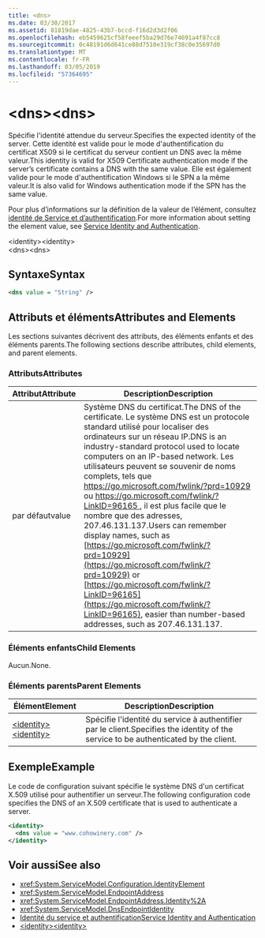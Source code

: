 ```yaml
---
title: <dns>
ms.date: 03/30/2017
ms.assetid: 81819dae-4825-43b7-bccd-f16d2d3d2f06
ms.openlocfilehash: eb5459625cf58feeef5ba29d76e74691a4f87cc8
ms.sourcegitcommit: 0c48191d6d641ce88d7510e319cf38c0e35697d0
ms.translationtype: MT
ms.contentlocale: fr-FR
ms.lasthandoff: 03/05/2019
ms.locfileid: "57364695"
---
```

# <a name="dns"></a><span data-ttu-id="cbc3f-101">\<dns></span><span class="sxs-lookup"><span data-stu-id="cbc3f-101">\<dns></span></span>
<span data-ttu-id="cbc3f-102">Spécifie l'identité attendue du serveur.</span><span class="sxs-lookup"><span data-stu-id="cbc3f-102">Specifies the expected identity of the server.</span></span> <span data-ttu-id="cbc3f-103">Cette identité est valide pour le mode d'authentification du certificat X509 si le certificat du serveur contient un DNS avec la même valeur.</span><span class="sxs-lookup"><span data-stu-id="cbc3f-103">This identity is valid for X509 Certificate authentication mode if the server’s certificate contains a DNS with the same value.</span></span> <span data-ttu-id="cbc3f-104">Elle est également valide pour le mode d'authentification Windows si le SPN a la même valeur.</span><span class="sxs-lookup"><span data-stu-id="cbc3f-104">It is also valid for Windows authentication mode if the SPN has the same value.</span></span>  
  
 <span data-ttu-id="cbc3f-105">Pour plus d’informations sur la définition de la valeur de l’élément, consultez [identité de Service et d’authentification](../../../../../docs/framework/wcf/feature-details/service-identity-and-authentication.md).</span><span class="sxs-lookup"><span data-stu-id="cbc3f-105">For more information about setting the element value, see [Service Identity and Authentication](../../../../../docs/framework/wcf/feature-details/service-identity-and-authentication.md).</span></span>  
  
 <span data-ttu-id="cbc3f-106">\<identity></span><span class="sxs-lookup"><span data-stu-id="cbc3f-106">\<identity></span></span>  
<span data-ttu-id="cbc3f-107">\<dns></span><span class="sxs-lookup"><span data-stu-id="cbc3f-107">\<dns></span></span>  
  
## <a name="syntax"></a><span data-ttu-id="cbc3f-108">Syntaxe</span><span class="sxs-lookup"><span data-stu-id="cbc3f-108">Syntax</span></span>  
  
```xml  
<dns value = "String" />
```  
  
## <a name="attributes-and-elements"></a><span data-ttu-id="cbc3f-109">Attributs et éléments</span><span class="sxs-lookup"><span data-stu-id="cbc3f-109">Attributes and Elements</span></span>  
 <span data-ttu-id="cbc3f-110">Les sections suivantes décrivent des attributs, des éléments enfants et des éléments parents.</span><span class="sxs-lookup"><span data-stu-id="cbc3f-110">The following sections describe attributes, child elements, and parent elements.</span></span>  
  
### <a name="attributes"></a><span data-ttu-id="cbc3f-111">Attributs</span><span class="sxs-lookup"><span data-stu-id="cbc3f-111">Attributes</span></span>  
  
|<span data-ttu-id="cbc3f-112">Attribut</span><span class="sxs-lookup"><span data-stu-id="cbc3f-112">Attribute</span></span>|<span data-ttu-id="cbc3f-113">Description</span><span class="sxs-lookup"><span data-stu-id="cbc3f-113">Description</span></span>|  
|---------------|-----------------|  
|<span data-ttu-id="cbc3f-114">par défaut</span><span class="sxs-lookup"><span data-stu-id="cbc3f-114">value</span></span>|<span data-ttu-id="cbc3f-115">Système DNS du certificat.</span><span class="sxs-lookup"><span data-stu-id="cbc3f-115">The DNS of the certificate.</span></span> <span data-ttu-id="cbc3f-116">Le système DNS est un protocole standard utilisé pour localiser des ordinateurs sur un réseau IP.</span><span class="sxs-lookup"><span data-stu-id="cbc3f-116">DNS is an industry-standard protocol used to locate computers on an IP-based network.</span></span> <span data-ttu-id="cbc3f-117">Les utilisateurs peuvent se souvenir de noms complets, tels que [ https://go.microsoft.com/fwlink/?prd=10929 ](https://go.microsoft.com/fwlink/?prd=10929) ou [ https://go.microsoft.com/fwlink/?LinkID=96165 ](https://go.microsoft.com/fwlink/?LinkID=96165), il est plus facile que le nombre que des adresses, 207.46.131.137.</span><span class="sxs-lookup"><span data-stu-id="cbc3f-117">Users can remember display names, such as [https://go.microsoft.com/fwlink/?prd=10929](https://go.microsoft.com/fwlink/?prd=10929) or [https://go.microsoft.com/fwlink/?LinkID=96165](https://go.microsoft.com/fwlink/?LinkID=96165), easier than number-based addresses, such as 207.46.131.137.</span></span>|  
  
### <a name="child-elements"></a><span data-ttu-id="cbc3f-118">Éléments enfants</span><span class="sxs-lookup"><span data-stu-id="cbc3f-118">Child Elements</span></span>  
 <span data-ttu-id="cbc3f-119">Aucun.</span><span class="sxs-lookup"><span data-stu-id="cbc3f-119">None.</span></span>  
  
### <a name="parent-elements"></a><span data-ttu-id="cbc3f-120">Éléments parents</span><span class="sxs-lookup"><span data-stu-id="cbc3f-120">Parent Elements</span></span>  
  
|<span data-ttu-id="cbc3f-121">Élément</span><span class="sxs-lookup"><span data-stu-id="cbc3f-121">Element</span></span>|<span data-ttu-id="cbc3f-122">Description</span><span class="sxs-lookup"><span data-stu-id="cbc3f-122">Description</span></span>|  
|-------------|-----------------|  
|[<span data-ttu-id="cbc3f-123">\<identity></span><span class="sxs-lookup"><span data-stu-id="cbc3f-123">\<identity></span></span>](../../../../../docs/framework/configure-apps/file-schema/wcf/identity.md)|<span data-ttu-id="cbc3f-124">Spécifie l'identité du service à authentifier par le client.</span><span class="sxs-lookup"><span data-stu-id="cbc3f-124">Specifies the identity of the service to be authenticated by the client.</span></span>|  
  
## <a name="example"></a><span data-ttu-id="cbc3f-125">Exemple</span><span class="sxs-lookup"><span data-stu-id="cbc3f-125">Example</span></span>  
 <span data-ttu-id="cbc3f-126">Le code de configuration suivant spécifie le système DNS d'un certificat X.509 utilisé pour authentifier un serveur.</span><span class="sxs-lookup"><span data-stu-id="cbc3f-126">The following configuration code specifies the DNS of an X.509 certificate that is used to authenticate a server.</span></span>  
  
```xml  
<identity>
  <dns value = "www.cohowinery.com" />
</identity>
```  
  
## <a name="see-also"></a><span data-ttu-id="cbc3f-127">Voir aussi</span><span class="sxs-lookup"><span data-stu-id="cbc3f-127">See also</span></span>
- <xref:System.ServiceModel.Configuration.IdentityElement>
- <xref:System.ServiceModel.EndpointAddress>
- <xref:System.ServiceModel.EndpointAddress.Identity%2A>
- <xref:System.ServiceModel.DnsEndpointIdentity>
- [<span data-ttu-id="cbc3f-128">Identité du service et authentification</span><span class="sxs-lookup"><span data-stu-id="cbc3f-128">Service Identity and Authentication</span></span>](../../../../../docs/framework/wcf/feature-details/service-identity-and-authentication.md)
- [<span data-ttu-id="cbc3f-129">\<identity></span><span class="sxs-lookup"><span data-stu-id="cbc3f-129">\<identity></span></span>](../../../../../docs/framework/configure-apps/file-schema/wcf/identity.md)
